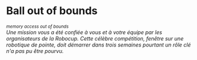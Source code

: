 # Ball out of bounds
<sup>*memory access out of bounds*</sup>  
*Une mission vous a été confiée à vous et à votre équipe par les organisateurs de la Robocup. Cette célèbre compétition, fenêtre sur une robotique de pointe, doit démarrer dans trois semaines pourtant un rôle clé n'a pas pu être pourvu.*
